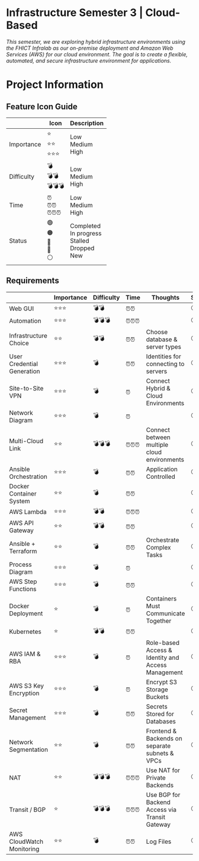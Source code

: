 # Infrastructure Semester 3 | Cloud-Based
_This semester, we are exploring hybrid infrastructure environments using the FHICT Infralab as our on-premise deployment and Amazon Web Services (AWS) for our cloud environment. The goal is to create a flexible, automated, and secure infrastructure environment for applications._

# Project Information

## Feature Icon Guide

|  | Icon | Description |
| ------------- | ------------- | ------------- |
| Importance | ⭐<br>⭐⭐<br>⭐⭐⭐ | Low<br>Medium<br>High |
| Difficulty | 💣<br>💣💣<br>💣💣💣 | Low<br>Medium<br>High |
| Time | ⏰<br>⏰⏰<br>⏰⏰⏰ | Low<br>Medium<br>High |
| Status | 🟢<br>🟠<br>🔵<br>🔴<br>⚪ | Completed<br>In progress<br>Stalled<br>Dropped<br>New |


## Requirements

|  | Importance | Difficulty | Time | Thoughts | Status |
| ------------- | ------------- | ------------- | ------------- | ------------- | ------------- |
| Web GUI | ⭐⭐⭐ | 💣💣 | ⏰⏰  |   | ⚪ |
| Automation | ⭐⭐⭐ | 💣💣💣 | ⏰⏰⏰  |   | ⚪ |
| Infrastructure Choice | ⭐⭐ | 💣💣 | ⏰⏰  |  Choose database & server types  | ⚪ |
| User Credential Generation | ⭐⭐⭐ | 💣 | ⏰⏰  | Identities for connecting to servers | ⚪ |
| Site-to-Site VPN | ⭐⭐⭐ | 💣 | ⏰  | Connect Hybrid & Cloud Environments | ⚪ |
| Network Diagram | ⭐⭐⭐ | 💣 | ⏰  |  | ⚪ |
| Multi-Cloud Link | ⭐⭐ | 💣💣💣 | ⏰⏰⏰  | Connect between multiple cloud environments | ⚪ |
| Ansible Orchestration | ⭐⭐⭐ | 💣 | ⏰⏰  | Application Controlled | ⚪ |
| Docker Container System | ⭐⭐ | 💣 | ⏰⏰  |  | ⚪ |
| AWS Lambda | ⭐⭐⭐ | 💣💣 | ⏰⏰⏰  |  | ⚪ |
| AWS API Gateway | ⭐⭐ | 💣💣 | ⏰⏰  |  | ⚪ |
| Ansible + Terraform | ⭐⭐ | 💣 | ⏰⏰  | Orchestrate Complex Tasks | ⚪ |
| Process Diagram | ⭐⭐⭐ | 💣 | ⏰  |  | ⚪ |
| AWS Step Functions | ⭐⭐⭐ | 💣 | ⏰⏰  |  | ⚪ |
| Docker Deployment | ⭐ | 💣 | ⏰  | Containers Must Communicate Together | ⚪ |
| Kubernetes | ⭐ | 💣💣 | ⏰⏰  |  | ⚪ |
| AWS IAM & RBA | ⭐⭐⭐ | 💣 | ⏰  | Role-based Access & Identity and Access Management | ⚪ |
| AWS S3 Key Encryption | ⭐⭐⭐ | 💣 | ⏰  | Encrypt S3 Storage Buckets | ⚪ |
| Secret Management | ⭐⭐⭐ | 💣 | ⏰⏰  | Secrets Stored for Databases | ⚪ |
| Network Segmentation | ⭐⭐ | 💣 | ⏰⏰  | Frontend & Backends on separate subnets & VPCs | ⚪ |
| NAT | ⭐⭐ | 💣💣💣 | ⏰⏰⏰  | Use NAT for Private Backends | ⚪ |
| Transit / BGP | ⭐ | 💣💣💣 | ⏰⏰⏰  | Use BGP for Backend Access via Transit Gateway | ⚪ |
| AWS CloudWatch Monitoring | ⭐⭐ | 💣 | ⏰⏰  | Log Files | ⚪ |
